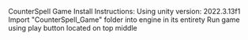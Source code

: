CounterSpell Game
Install Instructions:
Using unity version: 2022.3.13f1
Import "CounterSpell_Game" folder into engine in its entirety
Run game using play button located on top middle
